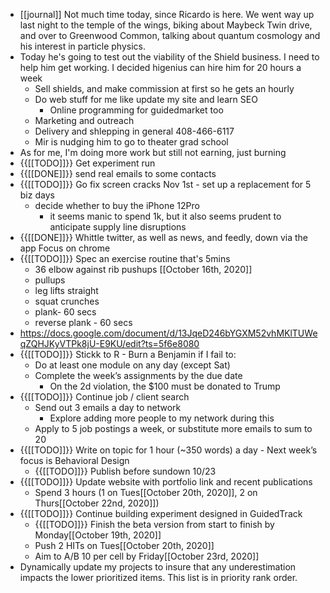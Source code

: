 - [[journal]] Not much time today, since Ricardo is here. We went way up last night to the temple of the wings, biking about Maybeck Twin drive, and over to Greenwood Common, talking about quantum cosmology and his interest in particle physics.
- Today he's going to test out the viability of the Shield business. I need to help him get working. I decided higenius can hire him for 20 hours a week
    - Sell shields, and make commission at first so he gets an hourly
    - Do web stuff for me like update my site and learn SEO
        - Online programming for guidedmarket too
    - Marketing and outreach
    - Delivery and shlepping in general 408-466-6117
    - Mir is nudging him to go to theater grad school 
- As for me, I'm doing more work but still not earning, just burning
- {{[[TODO]]}} Get experiment run
- {{[[DONE]]}} send real emails to some contacts
- {{[[TODO]]}} Go fix screen cracks Nov 1st - set up a replacement for 5 biz days
    - decide whether to buy the iPhone 12Pro
        - it seems manic to spend 1k, but it also seems prudent to anticipate supply line disruptions
- {{[[DONE]]}} Whittle twitter, as well as news, and feedly, down via the app Focus on chrome
- {{[[TODO]]}} Spec an exercise routine that's 5mins 
    - 36 elbow against rib pushups [[October 16th, 2020]]
    - pullups
    - leg lifts straight
    - squat crunches
    - plank- 60 secs
    - reverse plank - 60 secs
- https://docs.google.com/document/d/13JqeD246bYGXM52vhMKlTUWeqZQHJKyVTPk8jU-E9KU/edit?ts=5f6e8080
- {{[[TODO]]}} Stickk to R - Burn a Benjamin if I fail to:
    - Do at least one module on any day (except Sat)
    - Complete the week’s assignments by the due date
        - On the 2d violation, the $100 must be donated to Trump
- {{[[TODO]]}} Continue job / client search
    - Send out 3 emails a day to network
        - Explore adding more people to my network during this
    - Apply to 5 job postings a week, or substitute more emails to sum to 20
- {{[[TODO]]}} Write on topic for 1 hour (~350 words) a day - Next week’s focus is Behavioral Design
    - {{[[TODO]]}} Publish before sundown 10/23
- {{[[TODO]]}} Update website with portfolio link and recent publications
    - Spend 3 hours (1 on Tues[[October 20th, 2020]], 2 on Thurs[[October 22nd, 2020]])
- {{[[TODO]]}} Continue building experiment designed in GuidedTrack
    - {{[[TODO]]}} Finish the beta version from start to finish by Monday[[October 19th, 2020]]
    - Push 2 HITs on Tues[[October 20th, 2020]]
    - Aim to A/B 10 per cell by Friday[[October 23rd, 2020]]
- Dynamically update my projects to insure that any underestimation impacts the lower prioritized items. This list is in priority rank order.
